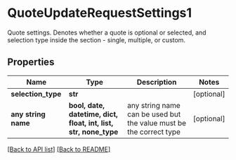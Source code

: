 # QuoteUpdateRequestSettings1

Quote settings. Denotes whether a quote is optional or selected, and selection type inside the section - single, multiple, or custom.

## Properties
Name | Type | Description | Notes
------------ | ------------- | ------------- | -------------
**selection_type** | **str** |  | [optional] 
**any string name** | **bool, date, datetime, dict, float, int, list, str, none_type** | any string name can be used but the value must be the correct type | [optional]

[[Back to API list]](../README.md#documentation-for-api-endpoints) [[Back to README]](../README.md)


